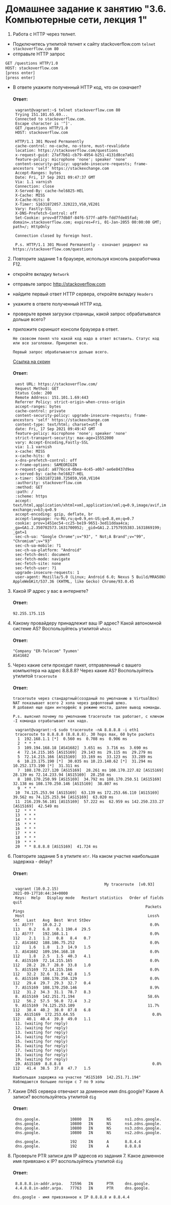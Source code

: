 # Домашнее задание к занятию "3.6. Компьютерные сети, лекция 1"

1. Работа c HTTP через телнет.
- Подключитесь утилитой телнет к сайту stackoverflow.com
`telnet stackoverflow.com 80`
- отправьте HTTP запрос
```bash
GET /questions HTTP/1.0
HOST: stackoverflow.com
[press enter]
[press enter]
```
- В ответе укажите полученный HTTP код, что он означает?
  
   #### Ответ:
   ```  
    vagrant@vagrant:~$ telnet stackoverflow.com 80
    Trying 151.101.65.69...
    Connected to stackoverflow.com.
    Escape character is '^]'.
    GET /questions HTTP/1.0
    HOST: stackoverflow.com
    
    HTTP/1.1 301 Moved Permanently
    cache-control: no-cache, no-store, must-revalidate
    location: https://stackoverflow.com/questions
    x-request-guid: 27af7b61-cb79-4954-b251-4131d8ce7a61
    feature-policy: microphone 'none'; speaker 'none'
    content-security-policy: upgrade-insecure-requests; frame-ancestors 'self' https://stackexchange.com
    Accept-Ranges: bytes
    Date: Fri, 17 Sep 2021 09:47:37 GMT
    Via: 1.1 varnish
    Connection: close
    X-Served-By: cache-hel6825-HEL
    X-Cache: MISS
    X-Cache-Hits: 0
    X-Timer: S1631872057.320223,VS0,VE201
    Vary: Fastly-SSL
    X-DNS-Prefetch-Control: off
    Set-Cookie: prov=8f77db8f-84f6-577f-a8f9-fdd7fde85fad; domain=.stackoverflow.com; expires=Fri, 01-Jan-2055 00:00:00 GMT; path=/; HttpOnly
    
    Connection closed by foreign host.
  
    P.s. HTTP/1.1 301 Moved Permanently - означает редирект на https://stackoverflow.com/questions 
   ```
   
2. Повторите задание 1 в браузере, используя консоль разработчика F12.
- откройте вкладку `Network`
- отправьте запрос http://stackoverflow.com
- найдите первый ответ HTTP сервера, откройте вкладку `Headers`
- укажите в ответе полученный HTTP код.
- проверьте время загрузки страницы, какой запрос обрабатывался дольше всего?
- приложите скриншот консоли браузера в ответ.
  
    ```
   Не свовсем понял что какой код надо в ответ вставить. Статус код или все заголовки. Прикрепил все.
  
   Первый запрос обрабатывается дольше всего.
   ```
    [Ссылка на скрин](https://cloud.mail.ru/public/fixy/DxSbx1Xpx)

   #### Ответ:
   ```
    uest URL: https://stackoverflow.com/
    Request Method: GET
    Status Code: 200 
    Remote Address: 151.101.1.69:443
    Referrer Policy: strict-origin-when-cross-origin
    accept-ranges: bytes
    cache-control: private
    content-security-policy: upgrade-insecure-requests; frame-ancestors 'self' https://stackexchange.com
    content-type: text/html; charset=utf-8
    date: Fri, 17 Sep 2021 09:49:47 GMT
    feature-policy: microphone 'none'; speaker 'none'
    strict-transport-security: max-age=15552000
    vary: Accept-Encoding,Fastly-SSL
    via: 1.1 varnish
    x-cache: MISS
    x-cache-hits: 0
    x-dns-prefetch-control: off
    x-frame-options: SAMEORIGIN
    x-request-guid: a8776cc4-0bea-4c45-a0b7-ae6e8437d9ea
    x-served-by: cache-hel6827-HEL
    x-timer: S1631872188.725059,VS0,VE104
    :authority: stackoverflow.com
    :method: GET
    :path: /
    :scheme: https
    accept: text/html,application/xhtml+xml,application/xml;q=0.9,image/avif,image/webp,image/apng,*/*;q=0.8,application/signed-exchange;v=b3;q=0.9
    accept-encoding: gzip, deflate, br
    accept-language: ru-RU,ru;q=0.9,en-US;q=0.8,en;q=0.7
    cookie: prov=1451ec54-cc25-be19-9651-3ed11ddaa4ca; _ga=GA1.2.350702573.1631700952; _gid=GA1.2.1757935383.1631869199; _gat=1
    sec-ch-ua: "Google Chrome";v="93", " Not;A Brand";v="99", "Chromium";v="93"
    sec-ch-ua-mobile: ?1
    sec-ch-ua-platform: "Android"
    sec-fetch-dest: document
    sec-fetch-mode: navigate
    sec-fetch-site: none
    sec-fetch-user: ?1
    upgrade-insecure-requests: 1
    user-agent: Mozilla/5.0 (Linux; Android 6.0; Nexus 5 Build/MRA58N) AppleWebKit/537.36 (KHTML, like Gecko) Chrome/93.0.45
   ```
   
3. Какой IP адрес у вас в интернете?
  
   #### Ответ:
   ```
   92.255.175.115
   ```
   
4. Какому провайдеру принадлежит ваш IP адрес? Какой автономной системе AS? Воспользуйтесь утилитой `whois`
  
   #### Ответ:
   ```
   "Company "ER-Telecom" Tyumen'
   AS41682
   ```
   
5. Через какие сети проходит пакет, отправленный с вашего компьютера на адрес 8.8.8.8? Через какие AS? Воспользуйтесь утилитой `traceroute`
  
   #### Ответ:
   ```
   traceroute через стандартный(созданый по умолчанию в VirtualBox) NAT показывает всего 2 хопа через дефолтовый шлюз.
   Я добавил еще один интерфейс в режиме моста, далее вывод команды.
   
   P.s. выяснил почему по умолчанию traceroute так работает, с ключом -I команда отрабатывает как надо.
   
    vagrant@vagrant:~$ sudo traceroute -nA 8.8.8.8 -i eth1
    traceroute to 8.8.8.8 (8.8.8.8), 30 hops max, 60 byte packets
     1  192.168.1.1 [*]  0.560 ms  0.708 ms  0.906 ms
     2  * * *
     3  109.194.168.18 [AS41682]  3.651 ms  3.716 ms  3.690 ms
     4  72.14.215.165 [AS15169]  29.143 ms  29.115 ms  29.279 ms
     5  72.14.215.166 [AS15169]  33.169 ms  33.123 ms  33.289 ms
     6  10.23.175.190 [*]  30.035 ms 10.23.140.62 [*]  31.294 ms 10.252.173.190 [*]  31.311 ms
     7  108.170.227.120 [AS15169]  28.261 ms 108.170.227.82 [AS15169]  28.139 ms 72.14.233.94 [AS15169]  28.258 ms
     8  108.170.250.99 [AS15169]  34.792 ms 108.170.250.51 [AS15169]  32.138 ms 108.170.250.146 [AS15169]  38.807 ms
     9  * * *
    10  74.125.253.94 [AS15169]  63.139 ms 172.253.66.110 [AS15169]  39.562 ms 74.125.253.94 [AS15169]  63.020 ms
    11  216.239.56.101 [AS15169]  57.222 ms  62.959 ms 142.250.233.27 [AS15169]  42.549 ms
    12  * * *
    13  * * *
    14  * * *
    15  * * *
    16  * * *
    17  * * *
    18  * * *
    19  * * *
    20  * * 8.8.8.8 [AS15169]  41.724 ms
   ```
   
6. Повторите задание 5 в утилите `mtr`. На каком участке наибольшая задержка - delay?
  
   #### Ответ:
   ```
                                           My traceroute  [v0.93]
    vagrant (10.0.2.15)                                                          2021-09-17T10:44:34+0000
    Keys:  Help   Display mode   Restart statistics   Order of fields   quit
                                                             Packets               Pings
    Host                                                      Loss%   Snt   Last   Avg  Best  Wrst StDev
    1. AS???    10.0.2.2                                       0.0%   113    0.2   6.8   0.1 190.4  29.5
    1. AS???    192.168.1.1                                    0.0%   112    2.1   1.2   0.8   8.4   0.7
    2. AS41682  188.186.75.252                                 0.0%   112    1.6   1.8   1.3  14.9   1.5
    3. AS41682  109.194.168.18                                 0.0%   112    1.8   2.5   1.5  40.3   4.1
    4. AS15169  72.14.215.165                                  0.0%   112   28.2  28.7  28.0  33.8   1.0
    5. AS15169  72.14.215.166                                  0.0%   112   32.2  32.6  31.9  42.8   1.5
    6. AS15169  108.170.250.129                                0.0%   112   29.4  29.7  29.3  32.7   0.4
    7. AS15169  108.170.250.146                                8.9%   112   31.2  34.3  31.1  78.7   8.3
    8. AS15169  142.251.71.194                                58.6%   112   56.2  57.5  56.0  72.4   3.2
    9. AS15169  74.125.253.109                                11.7%   112   38.4  40.2  38.0  87.8   6.8
    10. AS15169  172.253.64.55                                  0.0%   112   40.1  40.4  39.8  49.0   1.1
    11. (waiting for reply)
    12. (waiting for reply)
    13. (waiting for reply)
    14. (waiting for reply)
    15. (waiting for reply)
    16. (waiting for reply)
    17. (waiting for reply)
    18. (waiting for reply)
    19. (waiting for reply)
    20. AS15169  8.8.8.8                                        0.0%   112   41.4  38.5  37.8  47.7   1.5
   
   Наибольшая задержка на участке "AS15169  142.251.71.194"
   Наблюдаются большие потери с 7 по 9 хопы
   ```
   
7. Какие DNS сервера отвечают за доменное имя dns.google? Какие A записи? воспользуйтесь утилитой `dig`
  
   #### Ответ:
   ```
    dns.google.             10800   IN      NS      ns1.zdns.google.
    dns.google.             10800   IN      NS      ns4.zdns.google.
    dns.google.             10800   IN      NS      ns3.zdns.google.
    dns.google.             10800   IN      NS      ns2.zdns.google.
    
    dns.google.             192     IN      A       8.8.4.4
    dns.google.             192     IN      A       8.8.8.8
   ```
   
8. Проверьте PTR записи для IP адресов из задания 7. Какое доменное имя привязано к IP? воспользуйтесь утилитой `dig`
  
   #### Ответ:
   ```
    8.8.8.8.in-addr.arpa.   72596   IN      PTR     dns.google.
    4.4.8.8.in-addr.arpa.   77763   IN      PTR     dns.google.
   
   dns.google - имя привзяанное к IP 8.8.8.8 и 8.8.4.4
   ```